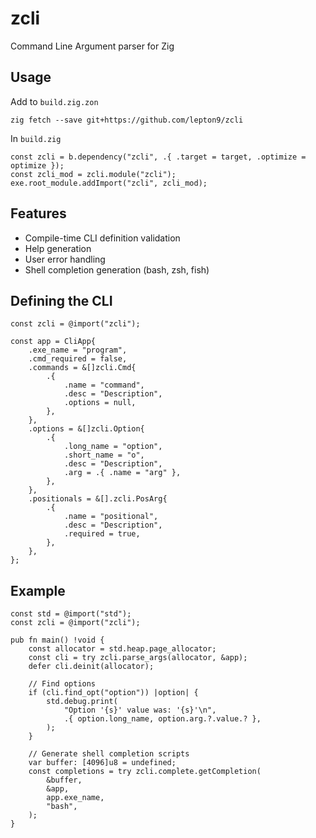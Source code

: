 # zcli

Command Line Argument parser for Zig

## Usage

Add to `build.zig.zon`
```
zig fetch --save git+https://github.com/lepton9/zcli
```

In `build.zig`

``` zig
const zcli = b.dependency("zcli", .{ .target = target, .optimize = optimize });
const zcli_mod = zcli.module("zcli");
exe.root_module.addImport("zcli", zcli_mod);
```

## Features

- Compile-time CLI definition validation
- Help generation
- User error handling
- Shell completion generation (bash, zsh, fish)

## Defining the CLI

```zig
const zcli = @import("zcli");

const app = CliApp{
    .exe_name = "program",
    .cmd_required = false,
    .commands = &[]zcli.Cmd{
        .{
            .name = "command",
            .desc = "Description",
            .options = null,
        },
    },
    .options = &[]zcli.Option{
        .{
            .long_name = "option",
            .short_name = "o",
            .desc = "Description",
            .arg = .{ .name = "arg" },
        },
    },
    .positionals = &[].zcli.PosArg{
        .{
            .name = "positional",
            .desc = "Description",
            .required = true,
        },
    },
};
```

## Example

```zig
const std = @import("std");
const zcli = @import("zcli");

pub fn main() !void {
    const allocator = std.heap.page_allocator;
    const cli = try zcli.parse_args(allocator, &app);
    defer cli.deinit(allocator);

    // Find options
    if (cli.find_opt("option")) |option| {
        std.debug.print(
            "Option '{s}' value was: '{s}'\n",
            .{ option.long_name, option.arg.?.value.? },
        );
    }

    // Generate shell completion scripts
    var buffer: [4096]u8 = undefined;
    const completions = try zcli.complete.getCompletion(
        &buffer,
        &app,
        app.exe_name,
        "bash",
    );
}
```

